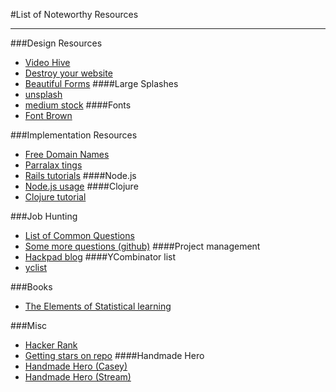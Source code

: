 #List of Noteworthy Resources
___


###Design Resources
- [Video Hive](http://videohive.net/)
- [Destroy your website](http://kickassapp.com/)
- [Beautiful Forms](http://www.typeform.com/)
####Large Splashes
- [unsplash](https://unsplash.com/)
- [medium stock](https://medium.com/@dustin/stock-photos-that-dont-suck-62ae4bcbe01b)
####Fonts
- [Font Brown](http://fontsinuse.com/typefaces/7385/ll-brown)

###Implementation Resources
- [Free Domain Names](http://register.freenom.com/)
- [Parralax tings](http://keithclark.co.uk/articles/pure-css-parallax-websites/)
- [Rails tutorials](https://medium.com/@mackenziechild/how-i-finally-learned-rails-95e9b832675b)
####Node.js
- [Node.js usage](http://stackoverflow.com/questions/5062614/how-to-decide-when-to-use-node-js)
####Clojure
- [Clojure tutorial](http://www.4clojure.com/)


###Job Hunting
- [List of Common Questions ](https://oj.leetcode.com/problems/)
- [Some more questions (github)](https://github.com/senghuot/Interview)
####Project management
- [Hackpad blog](https://productmanagement.hackpad.com/I-love-Product-Management-LNdfwFBKtoO)
####YCombinator list
- [yclist](http://yclist.com/)

###Books
- [The Elements of Statistical learning](http://web.stanford.edu/~hastie/local.ftp/Springer/OLD/ESLII_print4.pdf)

###Misc
- [Hacker Rank](https://www.hackerrank.com/)
- [Getting stars on repo](https://medium.com/@cwRichardKim/how-to-get-hundreds-of-stars-on-your-github-project-345b065e20a2)
####Handmade Hero
- [Handmade Hero (Casey)](http://mollyrocket.com/casey/about.html)
- [Handmade Hero (Stream)](http://www.twitch.tv/handmade_hero)






